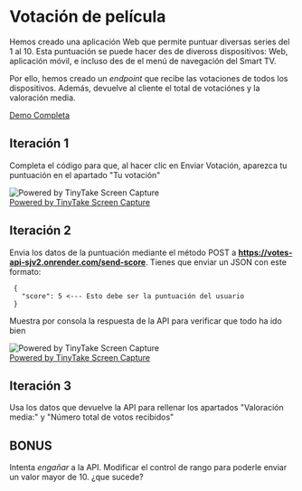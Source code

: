 # Votación de película

Hemos creado una aplicación Web que permite puntuar diversas series del 1 al 10. Esta puntuación se puede hacer des de diveross dispositivos: Web, aplicación móvil, e incluso des de el menú de navegación del Smart TV.

Por ello, hemos creado un _endpoint_ que recibe las votaciones de todos los dispositivos. Además, devuelve al cliente el total de votaciónes y la valoración media.

[Demo Completa](https://omiras.github.io/vote-this-POST/)

## Iteración 1

Completa el código para que, al hacer clic en Enviar Votación, aparezca tu puntuación en el apartado "Tu votación"

<img src="https://oscarm.tinytake.com/media/1630d11?filename=1716392974927_TinyTake22-05-2024-05-49-19_638519897739083121.png&sub_type=thumbnail_preview&type=attachment&width=1200&height=695" title="Powered by TinyTake Screen Capture"/><br><a href="https://www.tinytake.com">Powered by TinyTake Screen Capture</a>

## Iteración 2

Envia los datos de la puntuación mediante el método POST a **https://votes-api-sjv2.onrender.com/send-score**.
Tienes que enviar un JSON con este formato:

```
 {
   "score": 5 <--- Esto debe ser la puntuación del usuario
 }
```

Muestra por consola la respuesta de la API para verificar que todo ha ido bien

<img src="https://oscarm.tinytake.com/media/1630d13?filename=1716393034595_TinyTake22-05-2024-05-50-24_638519898339257603.png&sub_type=thumbnail_preview&type=attachment&width=1199&height=576" title="Powered by TinyTake Screen Capture"/><br><a href="https://www.tinytake.com">Powered by TinyTake Screen Capture</a>

## Iteración 3

Usa los datos que devuelve la API para rellenar los apartados "Valoración media:" y "Número total de votos recibidos"

## BONUS

Intenta _engañar_ a la API. Modificar el control de rango para poderle enviar un valor mayor de 10. ¿que sucede?
